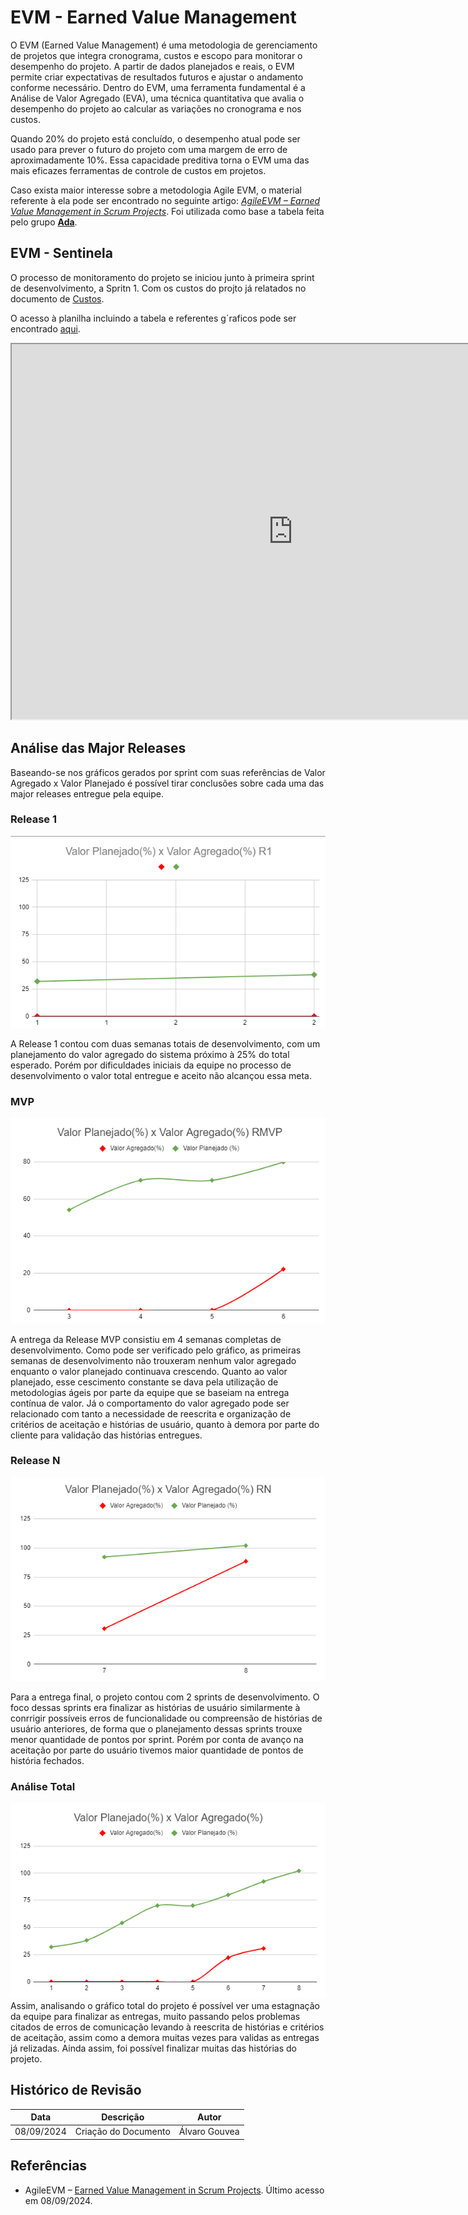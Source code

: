 # EVM - Earned Value Management

O EVM (Earned Value Management) é uma metodologia de gerenciamento de projetos que integra cronograma, custos e escopo para monitorar o desempenho do projeto. A partir de dados planejados e reais, o EVM permite criar expectativas de resultados futuros e ajustar o andamento conforme necessário. Dentro do EVM, uma ferramenta fundamental é a Análise de Valor Agregado (EVA), uma técnica quantitativa que avalia o desempenho do projeto ao calcular as variações no cronograma e nos custos.

Quando 20% do projeto está concluído, o desempenho atual pode ser usado para prever o futuro do projeto com uma margem de erro de aproximadamente 10%. Essa capacidade preditiva torna o EVM uma das mais eficazes ferramentas de controle de custos em projetos.

Caso exista maior interesse sobre a metodologia Agile EVM, o material referente à ela pode ser encontrado no seguinte artigo: [_AgileEVM – Earned Value Management in Scrum Projects_](https://34slpa7u66f159hfp1fhl9aur1-wpengine.netdna-ssl.com/wp-content/uploads/2014/11/Earned-Value-Analysis-in-Scrum-Projects.pdf). Foi utilizada como base a tabela feita pelo grupo [**Ada**](https://fga-eps-mds.github.io/2019.1-ADA/#/docs/product/agile_earned_value_management).

## EVM - Sentinela

O processo de monitoramento do projeto se iniciou junto à primeira sprint de desenvolvimento, a Spritn 1. Com os custos do projto já relatados no documento de [Custos](custos.md).

O acesso à planilha incluindo a tabela e referentes g´raficos pode ser encontrado [aqui](https://docs.google.com/spreadsheets/d/1SBTl11r1Ljvw7XKt4Z5t6L6VxT39uDKFdNz4LeyCeis/edit?usp=sharing).

<iframe src="https://docs.google.com/spreadsheets/d/1SBTl11r1Ljvw7XKt4Z5t6L6VxT39uDKFdNz4LeyCeis/edit?usp=sharing" width="900px" height="600px"></iframe>

## Análise das Major Releases

Baseando-se nos gráficos gerados por sprint com suas referências de Valor Agregado x Valor Planejado é possível tirar conclusões sobre cada uma das major releases entregue pela equipe.

### Release 1

![r1](../assets/R1_EVM.png)

A Release 1 contou com duas semanas totais de desenvolvimento, com um planejamento do valor agregado do sistema próximo à 25% do total esperado. Porém por dificuldades iniciais da equipe no processo de desenvolvimento o valor total entregue e aceito não alcançou essa meta.

### MVP

![mvp](../assets/RMVP_EVM.png)

A entrega da Release MVP consistiu em 4 semanas completas de desenvolvimento. Como pode ser verificado pelo gráfico, as primeiras semanas de desenvolvimento não trouxeram nenhum valor agregado enquanto o valor planejado continuava crescendo. Quanto ao valor planejado, esse cescimento constante se dava pela utilização de metodologias ágeis por parte da equipe que se baseiam na entrega contínua de valor. Já o comportamento do valor agregado pode ser relacionado com tanto a necessidade de reescrita e organização de critérios de aceitação e histórias de usuário, quanto à demora por parte do cliente para validação das histórias entregues.

### Release N

![rn](../assets/RN_EVM.png)

Para a entrega final, o projeto contou com 2 sprints de desenvolvimento. O foco dessas sprints era finalizar as histórias de usuário similarmente à conrrigir possíveis erros de funcionalidade ou compreensão de histórias de usuário anteriores, de forma que o planejamento dessas sprints trouxe menor quantidade de pontos por sprint. Porém por conta de avanço na aceitação por parte do usuário tivemos maior quantidade de pontos de história fechados.

### Análise Total

![total](../assets/TOTAL_EVM.png)
Assim, analisando o gráfico total do projeto é possível ver uma estagnação da equipe para finalizar as entregas, muito passando pelos problemas citados de erros de comunicação levando à reescrita de histórias e critérios de aceitação, assim como a demora muitas vezes para validas as entregas já relizadas. Ainda assim, foi possível finalizar muitas das histórias do projeto.

## Histórico de Revisão

| Data       | Descrição            | Autor         |
| ---------- | -------------------- | ------------- |
| 08/09/2024 | Criação do Documento | Álvaro Gouvea |

## Referências

- AgileEVM – [Earned Value Management in Scrum Projects](https://34slpa7u66f159hfp1fhl9aur1-wpengine.netdna-ssl.com/wp-content/uploads/2014/11/Earned-Value-Analysis-in-Scrum-Projects.pdf). Último acesso em 08/09/2024.
